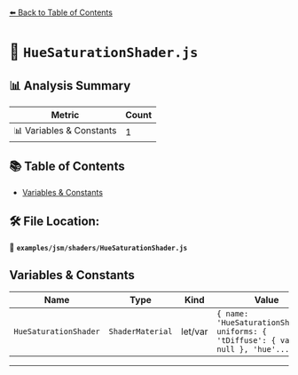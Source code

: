[⬅️ Back to Table of Contents](../../../index.md)

# 📄 `HueSaturationShader.js`

## 📊 Analysis Summary

| Metric | Count |
|--------|-------|
| 📊 Variables & Constants | 1 |

## 📚 Table of Contents

- [Variables & Constants](#variables-constants)

## 🛠️ File Location:
📂 **`examples/jsm/shaders/HueSaturationShader.js`**

## Variables & Constants

| Name | Type | Kind | Value | Exported |
|------|------|------|-------|----------|
| `HueSaturationShader` | `ShaderMaterial` | let/var | `{ name: 'HueSaturationShader', uniforms: { 'tDiffuse': { value: null }, 'hue'...` | ✗ |


---